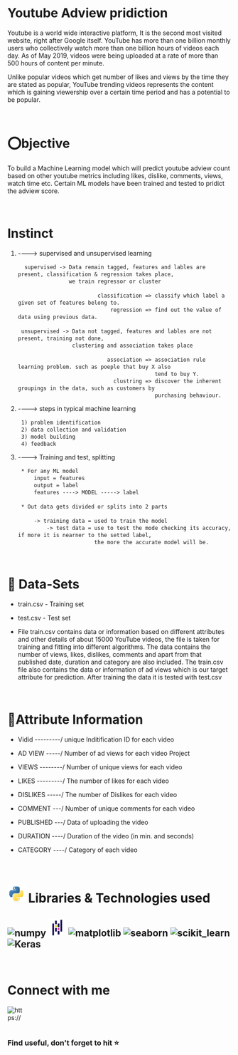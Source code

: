 # Youtube Adview pridiction
Youtube is a world wide interactive platform, It is the second most visited website, right after Google itself. YouTube has more than one billion monthly users who collectively watch more than one billion hours of videos each day. As of May 2019, videos were being uploaded at a rate of more than 500 hours of content per minute.

Unlike popular videos which get number of likes and views by the time they are stated as popular, YouTube trending videos represents the content which is gaining viewership over a certain time period and has a potential to be
popular. 


<p>&nbsp</p>

# ⭕bjective
To build a Machine Learning model which will predict youtube adview count based on other youtube metrics including likes, dislike, comments, views, watch time etc.
Certain ML models have been trained and tested to pridict the adview score. 

<p>&nbsp</p>

# Instinct
1. ----> supervised and unsupervised learning
   
		 supervised -> Data remain tagged, features and lables are present, classification & regression takes place,
                       we train regressor or cluster

                                classification => classify which label a given set of features belong to.
                                    regression => find out the value of data using previous data.

		unsupervised -> Data not tagged, features and lables are not present, training not done, 
                        clustering and association takes place
						 
                                   association => association rule learning problem. such as poeple that buy X also 
                                                  tend to buy Y.
                                     clustring => discover the inherent groupings in the data, such as customers by 
                                                  purchasing behaviour.
                                    
				

3. ----> steps in typical machine learning 	
   
   		1) problem identification
		2) data collection and validation 
		3) model building
		4) feedback


4. ----> Training and test, splitting
   		
		* For any ML model 
			input = features
			output = label
			features ----> MODEL -----> label

		* Out data gets divided or splits into 2 parts 
    
            -> training data = used to train the model
                -> test data = use to test the mode checking its accuracy, if more it is nearner to the setted label, 
                               the more the accurate model will be.

  

<p>&nbsp</p>

# 📂 Data-Sets
* train.csv - Training set

* test.csv - Test set

* File train.csv contains data or information based on different attributes and other details of about 15000 YouTube videos, the file is taken for training and fitting into different algorithms. The data contains the number of views, likes, dislikes, comments and apart from that published date, duration and category are also included. The train.csv file also contains the data or information of ad views which is our target attribute for prediction. After training the data it is tested with test.csv 
  
<p>&nbsp</p>

# 📎Attribute Information

   * Vidid ---------/ unique Inditification ID for each video

   * AD VIEW -----/ Number of ad views for each video Project

   * VIEWS --------/ Number of unique views for each video

   * LIKES ---------/ The number of likes for each video

   * DISLIKES -----/ The number of Dislikes for each video

   * COMMENT ---/ Number of unique comments for each video

   * PUBLISHED ---/ Data of uploading the video

   * DURATION ----/ Duration of the video (in min. and seconds)

   * CATEGORY ----/ Category of each video
  
<p>&nbsp</p>

# <a href="https://www.python.org" target="_blank" rel="noreferrer"> <img src="https://raw.githubusercontent.com/devicons/devicon/master/icons/python/python-original.svg" alt="python" width="40" height="40"/></a> Libraries & Technologies used

## <img src="https://numpy.org/images/logo.svg" alt="numpy" height="40" width="40"> <img src="https://raw.githubusercontent.com/devicons/devicon/2ae2a900d2f041da66e950e4d48052658d850630/icons/pandas/pandas-original.svg" alt="pandas" width="40" height="40"/> <img src="https://matplotlib.org/_static/images/logo2.svg" alt="matplotlib" width="60" height="40"/> <img src="https://seaborn.pydata.org/_images/logo-mark-lightbg.svg" alt="seaborn" width="40" height="40"/> <img src="https://upload.wikimedia.org/wikipedia/commons/0/05/Scikit_learn_logo_small.svg" alt="scikit_learn" width="40" height="40"/> <img src="https://keras.io/img/logo.png" alt="Keras" width="80" height="40"/>


<p>&nbsp</p>

# Connect with me
<a href="https://www.linkedin.com/in/sumit-rajput-861b37188" target="blank"><img align="left" src="https://camo.githubusercontent.com/abf60c33b21feee2a3f046782efaaafb2eebf16f30cede1cafa0df46e9049265/68747470733a2f2f696d616765302e666c617469636f6e2e636f6d2f69636f6e732f706e672f3132382f3137342f3137343835372e706e67" alt="https://www.linkedin.com/in/sumit-rajput-861b37188/" height="40" width="40" /></a> 

<p>&nbsp</p>
<p>&nbsp</p>

<h3>Find useful, don't forget to hit ⭐</h3>
